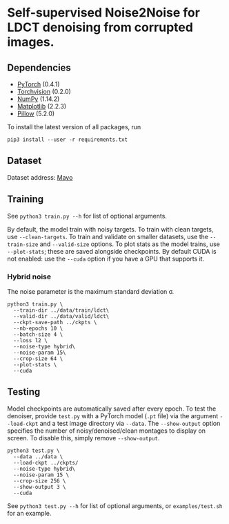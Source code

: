﻿# Self-supervised Noise2Noise for LDCT denoising from corrupted images.

## Dependencies

* [PyTorch](https://pytorch.org/) (0.4.1)
* [Torchvision](https://pytorch.org/docs/stable/torchvision/index.html) (0.2.0)
* [NumPy](http://www.numpy.org/) (1.14.2)
* [Matplotlib](https://matplotlib.org/) (2.2.3)
* [Pillow](https://pillow.readthedocs.io/en/latest/index.html) (5.2.0)

To install the latest version of all packages, run
```
pip3 install --user -r requirements.txt
```


## Dataset

Dataset address: [Mayo](https://wiki.cancerimagingarchive.net/pages/viewpage.action?pageId=52758026)
## Training

See `python3 train.py --h` for list of optional arguments.

By default, the model train with noisy targets. To train with clean targets, use `--clean-targets`. To train and validate on smaller datasets, use the `--train-size` and `--valid-size` options. To plot stats as the model trains, use `--plot-stats`; these are saved alongside checkpoints. By default CUDA is not enabled: use the `--cuda` option if you have a GPU that supports it.

### Hybrid noise
The noise parameter is the maximum standard deviation σ.
```
python3 train.py \
  --train-dir ../data/train/ldct\
  --valid-dir ../data/valid/ldct\
  --ckpt-save-path ../ckpts \
  --nb-epochs 10 \
  --batch-size 4 \
  --loss l2 \
  --noise-type hybrid\
  --noise-param 15\
  --crop-size 64 \
  --plot-stats \
  --cuda
```



## Testing

Model checkpoints are automatically saved after every epoch. To test the denoiser, provide `test.py` with a PyTorch model (`.pt` file) via the argument `--load-ckpt` and a test image directory via `--data`. The `--show-output` option specifies the number of noisy/denoised/clean montages to display on screen. To disable this, simply remove `--show-output`.

```
python3 test.py \
  --data ../data \
  --load-ckpt ../ckpts/
  --noise-type hybrid\
  --noise-param 15 \
  --crop-size 256 \
  --show-output 3 \
  --cuda
```

See `python3 test.py --h` for list of optional arguments, or `examples/test.sh` for an example.
